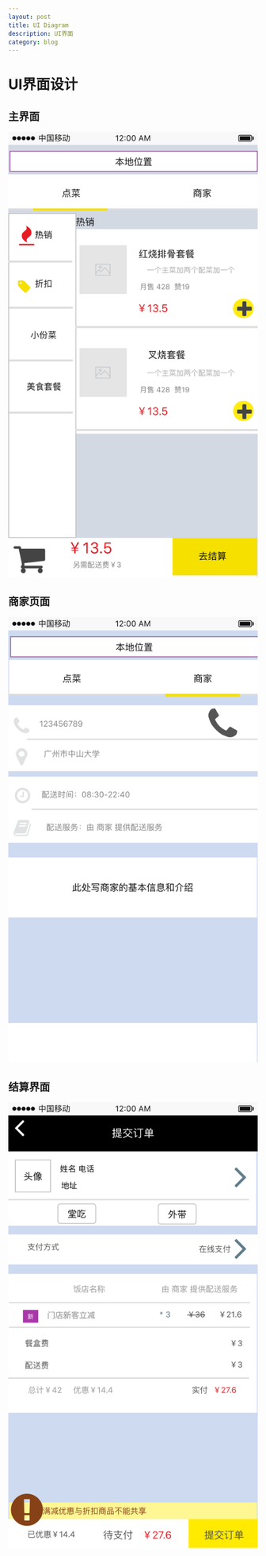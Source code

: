 ```yaml
---
layout: post
title: UI Diagram
description: UI界面
category: blog
---
```

# UI界面设计

## 主界面

![UMLet](https://github.com/EatWhat/documents/raw/master/%E8%AE%BE%E8%AE%A1%E5%9B%BE/%E5%90%83%E5%92%A9%E5%95%8A-1521799024/1_%E4%B8%BB%E9%A1%B5.png)

## 商家页面

![UMLet](https://github.com/EatWhat/documents/raw/master/%E8%AE%BE%E8%AE%A1%E5%9B%BE/%E5%90%83%E5%92%A9%E5%95%8A-1521799024/2_%E9%A1%B5%E9%9D%A22.png)

## 结算界面

![UMLet](https://github.com/EatWhat/documents/raw/master/%E8%AE%BE%E8%AE%A1%E5%9B%BE/%E5%90%83%E5%92%A9%E5%95%8A-1521799024/4_%E7%BB%93%E7%AE%97.png)
